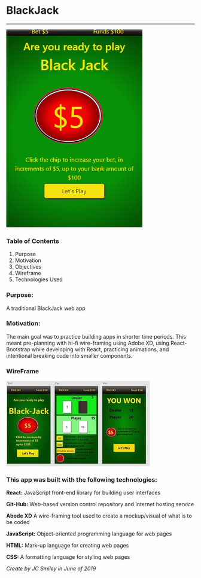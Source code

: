 # BlackJack
<hr>

![gif of app](src/assets/blackjack2.gif)

### Table of Contents
1. Purpose
2. Motivation
3. Objectives
4. Wireframe
5. Technologies Used

### Purpose:
A traditional BlackJack web app 

### Motivation:
The main goal was to practice building apps in shorter time periods. This meant pre-planning with hi-fi wire-framing using Adobe XD, using React-Bootstrap while developing with React, practicing animations, and intentional breaking code into smaller components.  

### WireFrame
![Screen-shot of Wireframe in use](src/assets/blackjack3.jpg)

### This app was built with the following technologies:
**React:** JavaScript front-end library for building user interfaces 
 
**Git-Hub:** Web-based version control repository and Internet hosting service

**Abode XD** A wire-framing tool used to create a mockup/visual of what is to be coded
  
**JavaScript:** Object-oriented programming language for web pages
 
**HTML:** Mark-up language for creating web pages 
 
**CSS:** A formatting language for styling web pages
 
*Create by JC Smiley in June of 2019*
